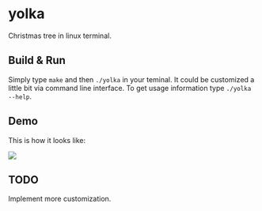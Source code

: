 # yolka
Christmas tree in linux terminal.

## Build & Run
Simply type `make` and then `./yolka` in your teminal.
It could be customized a little bit via command line interface.
To get usage information type `./yolka --help`.

## Demo
This is how it looks like:

![](https://media.giphy.com/media/l0HUgTsh99uvxhEA0/giphy.gif)
 
## TODO
Implement more customization.
